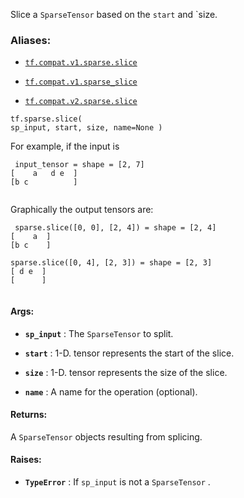 Slice a  `SparseTensor`  based on the  `start`  and `size.



### Aliases:

- [ `tf.compat.v1.sparse.slice` ](/api_docs/python/tf/sparse/slice)

- [ `tf.compat.v1.sparse_slice` ](/api_docs/python/tf/sparse/slice)

- [ `tf.compat.v2.sparse.slice` ](/api_docs/python/tf/sparse/slice)


<devsite-code><pre class="prettyprint lang-python" translate="no" dir="ltr" is-upgraded=""><code translate="no" dir="ltr">tf.sparse.slice(
    sp_input,
    start,
    size,
    name=None
)
</code></pre></devsite-code>
For example, if the input is



```
 input_tensor = shape = [2, 7]
[    a   d e  ]
[b c          ]
 
```

Graphically the output tensors are:



```
 sparse.slice([0, 0], [2, 4]) = shape = [2, 4]
[    a  ]
[b c    ]

sparse.slice([0, 4], [2, 3]) = shape = [2, 3]
[ d e  ]
[      ]
 
```



#### Args:

- **`sp_input`** : The  `SparseTensor`  to split.

- **`start`** : 1-D. tensor represents the start of the slice.

- **`size`** : 1-D. tensor represents the size of the slice.

- **`name`** : A name for the operation (optional).



#### Returns:
A  `SparseTensor`  objects resulting from splicing.



#### Raises:

- **`TypeError`** : If  `sp_input`  is not a  `SparseTensor` .


